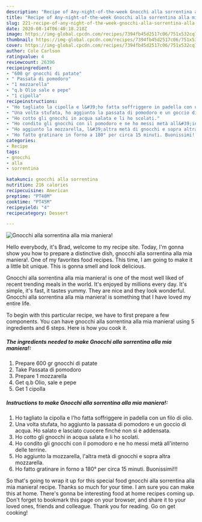 ```yaml
---
description: "Recipe of Any-night-of-the-week Gnocchi alla sorrentina alla mia maniera!"
title: "Recipe of Any-night-of-the-week Gnocchi alla sorrentina alla mia maniera!"
slug: 221-recipe-of-any-night-of-the-week-gnocchi-alla-sorrentina-alla-mia-maniera
date: 2020-08-14T06:40:18.218Z
image: https://img-global.cpcdn.com/recipes/7394fb45d2517c06/751x532cq70/gnocchi-alla-sorrentina-alla-mia-maniera-recipe-main-photo.jpg
thumbnail: https://img-global.cpcdn.com/recipes/7394fb45d2517c06/751x532cq70/gnocchi-alla-sorrentina-alla-mia-maniera-recipe-main-photo.jpg
cover: https://img-global.cpcdn.com/recipes/7394fb45d2517c06/751x532cq70/gnocchi-alla-sorrentina-alla-mia-maniera-recipe-main-photo.jpg
author: Cole Carlson
ratingvalue: 4
reviewcount: 26396
recipeingredient:
- "600 gr gnocchi di patate"
- " Passata di pomodoro"
- "1 mozzarella"
- "q.b Olio sale e pepe"
- "1 cipolla"
recipeinstructions:
- "Ho tagliato la cipolla e l&#39;ho fatta soffriggere in padella con un filo di olio."
- "Una volta stufata, ho aggiunto la passata di pomodoro e un goccio di acqua. Ho salato e lasciato cuocere finché non si è addensata."
- "Ho cotto gli gnocchi in acqua salata e li ho scolati."
- "Ho condito gli gnocchi con il pomodoro e ne ho messi metà all&#39;interno delle terrine."
- "Ho aggiunto la mozzarella, l&#39;altra metà di gnocchi e sopra altra mozzarella."
- "Ho fatto gratinare in forno a 180° per circa 15 minuti. Buonissimi!!!"
categories:
- Recipe
tags:
- gnocchi
- alla
- sorrentina

katakunci: gnocchi alla sorrentina 
nutrition: 216 calories
recipecuisine: American
preptime: "PT40M"
cooktime: "PT45M"
recipeyield: "4"
recipecategory: Dessert

---
```



![Gnocchi alla sorrentina alla mia maniera!](https://img-global.cpcdn.com/recipes/7394fb45d2517c06/751x532cq70/gnocchi-alla-sorrentina-alla-mia-maniera-recipe-main-photo.jpg)

Hello everybody, it's Brad, welcome to my recipe site. Today, I'm gonna show you how to prepare a distinctive dish, gnocchi alla sorrentina alla mia maniera!. One of my favorites food recipes. This time, I am going to make it a little bit unique. This is gonna smell and look delicious.

Gnocchi alla sorrentina alla mia maniera! is one of the most well liked of recent trending meals in the world. It's enjoyed by millions every day. It's simple, it's fast, it tastes yummy. They are nice and they look wonderful. Gnocchi alla sorrentina alla mia maniera! is something that I have loved my entire life.




To begin with this particular recipe, we have to first prepare a few components. You can have gnocchi alla sorrentina alla mia maniera! using 5 ingredients and 6 steps. Here is how you cook it.

<!--inarticleads1-->

##### The ingredients needed to make Gnocchi alla sorrentina alla mia maniera!:

1. Prepare 600 gr gnocchi di patate
1. Take  Passata di pomodoro
1. Prepare 1 mozzarella
1. Get q.b Olio, sale e pepe
1. Get 1 cipolla




<!--inarticleads2-->

##### Instructions to make Gnocchi alla sorrentina alla mia maniera!:

1. Ho tagliato la cipolla e l&#39;ho fatta soffriggere in padella con un filo di olio.
1. Una volta stufata, ho aggiunto la passata di pomodoro e un goccio di acqua. Ho salato e lasciato cuocere finché non si è addensata.
1. Ho cotto gli gnocchi in acqua salata e li ho scolati.
1. Ho condito gli gnocchi con il pomodoro e ne ho messi metà all&#39;interno delle terrine.
1. Ho aggiunto la mozzarella, l&#39;altra metà di gnocchi e sopra altra mozzarella.
1. Ho fatto gratinare in forno a 180° per circa 15 minuti. Buonissimi!!!




So that's going to wrap it up for this special food gnocchi alla sorrentina alla mia maniera! recipe. Thanks so much for your time. I am sure you can make this at home. There's gonna be interesting food at home recipes coming up. Don't forget to bookmark this page on your browser, and share it to your loved ones, friends and colleague. Thank you for reading. Go on get cooking!
